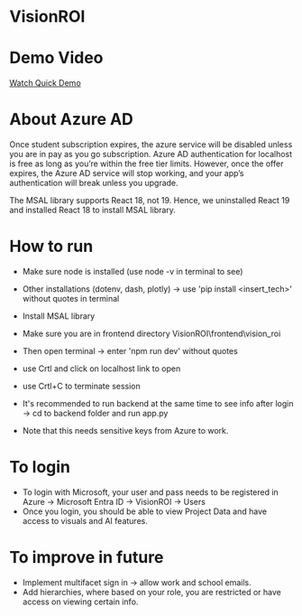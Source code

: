 # VisionROI


# Demo Video
[Watch Quick Demo](https://screenapp.io/app/#/shared/7z_X8TFxsr)

# About Azure AD
Once student subscription expires, the azure service will be disabled unless you are in pay as you go subscription. 
Azure AD authentication for localhost is free as long as you’re within the free tier limits.
However, once the offer expires, the Azure AD service will stop working, and your app’s authentication will break unless you upgrade.

The MSAL library supports React 18, not 19. Hence, we uninstalled React 19 and installed React 18 to install MSAL library.

# How to run
 - Make sure node is installed (use node -v in terminal to see)
 - Other installations (dotenv, dash, plotly) -> use 'pip install <insert_tech>' without quotes in terminal
 - Install MSAL library
 - Make sure you are in frontend directory VisionROI\frontend\vision_roi
 - Then open terminal -> enter 'npm run dev' without quotes
 - use Crtl and click on localhost link to open
 - use Crtl+C to terminate session
 - It's recommended to run backend at the same time to see info after login -> cd to backend folder and run app.py

 - Note that this needs sensitive keys from Azure to work.

# To login
- To login with Microsoft, your user and pass needs to be registered in Azure -> Microsoft Entra ID -> VisionROI -> Users
- Once you login, you should be able to view Project Data and have access to visuals and AI features.

# To improve in future
- Implement multifacet sign in -> allow work and school emails.
- Add hierarchies, where based on your role, you are restricted or have access on viewing certain info.
